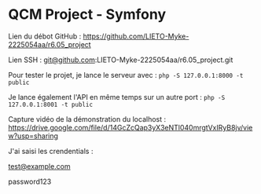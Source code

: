 # QCM Project - Symfony

Lien du débot GitHub : https://github.com/LIETO-Myke-2225054aa/r6.05_project

Lien SSH : git@github.com:LIETO-Myke-2225054aa/r6.05_project.git

Pour tester le projet, je lance le serveur avec : 
`php -S 127.0.0.1:8000 -t public`

Je lance également l'API en même temps sur un autre port : 
`php -S 127.0.0.1:8001 -t public`

Capture vidéo de la démonstration du localhost : https://drive.google.com/file/d/14GcZcQap3yX3eNTl040mrgtVxIRyB8jv/view?usp=sharing

J'ai saisi les crendentials : 

test@example.com

password123